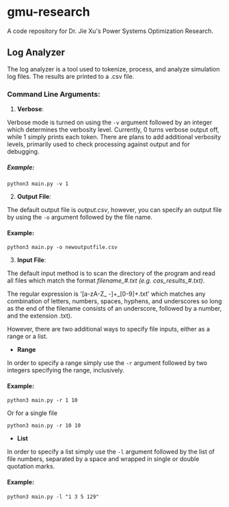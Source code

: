 # gmu-research
A code repository for Dr. Jie Xu's Power Systems Optimization Research.

## Log Analyzer

  The log analyzer is a tool used to tokenize, process, and analyze simulation log files. The results are printed to a .csv file. 
  
### Command Line Arguments:

1. **Verbose**: 

Verbose mode is turned on using the `-v` argument followed by an integer which determines the verbosity level. Currently, 0 turns verbose output off, while 1 simply prints each token. There are plans to add additional verbosity levels, primarily used to check processing against output and for debugging.

##### Example:

`python3 main.py -v 1`

2. **Output File**: 

The default output file is *output.csv*, however, you can specify an output file by using the `-o` argument followed by the file name.

#### Example:

`python3 main.py -o newoutputfile.csv`

3. **Input File**: 

The default input method is to scan the directory of the program and read all files which match the format *filename_#.txt (e.g. cas_results_#.txt)*. 

The regular expression is '[a-zA-Z_ -]+_[0-9]+.txt' which matches any combination of letters, numbers, spaces, hyphens, and underscores so long as the end of the filename consists of an underscore, followed by a number, and the extension .txt). 

However, there are two additional ways to specify file inputs, either as a range or a list.

   - **Range**

In order to specify a range simply use the `-r` argument followed by two integers specifying the range, inclusively. 

#### Example:

`python3 main.py -r 1 10`

Or for a single file

`python3 main.py -r 10 10`

   - **List**

In order to specify a list simply use the `-l` argument followed by the list of file numbers, separated by a space and wrapped in single or double quotation marks.

#### Example:

`python3 main.py -l "1 3 5 129"`
